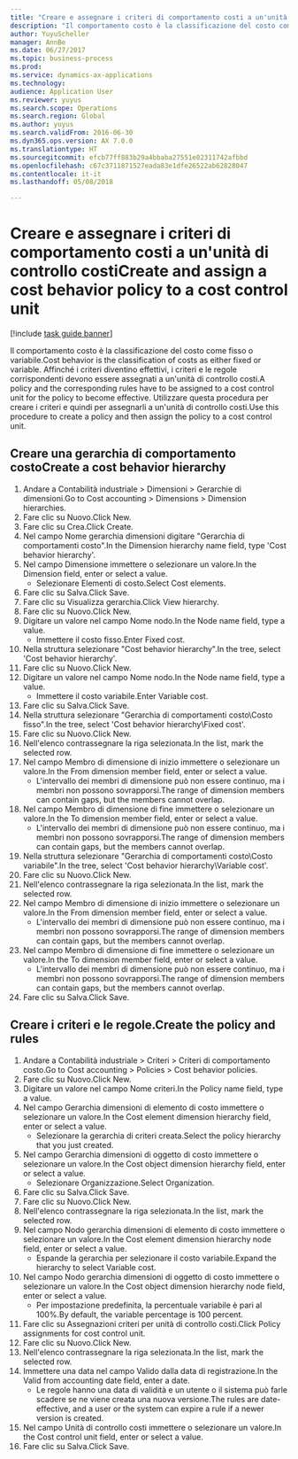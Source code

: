 ```yaml
--- 
title: "Creare e assegnare i criteri di comportamento costi a un'unità di controllo costi"
description: "Il comportamento costo è la classificazione del costo come fisso o variabile."
author: YuyuScheller
manager: AnnBe
ms.date: 06/27/2017
ms.topic: business-process
ms.prod: 
ms.service: dynamics-ax-applications
ms.technology: 
audience: Application User
ms.reviewer: yuyus
ms.search.scope: Operations
ms.search.region: Global
ms.author: yuyus
ms.search.validFrom: 2016-06-30
ms.dyn365.ops.version: AX 7.0.0
ms.translationtype: HT
ms.sourcegitcommit: efcb77ff883b29a4bbaba27551e02311742afbbd
ms.openlocfilehash: c67c3711871527eada83e1dfe26522ab62828047
ms.contentlocale: it-it
ms.lasthandoff: 05/08/2018

---
```

# <a name="create-and-assign-a-cost-behavior-policy-to-a-cost-control-unit"></a><span data-ttu-id="c44fe-103">Creare e assegnare i criteri di comportamento costi a un'unità di controllo costi</span><span class="sxs-lookup"><span data-stu-id="c44fe-103">Create and assign a cost behavior policy to a cost control unit</span></span>

[!include [task guide banner](../../includes/task-guide-banner.md)]

<span data-ttu-id="c44fe-104">Il comportamento costo è la classificazione del costo come fisso o variabile.</span><span class="sxs-lookup"><span data-stu-id="c44fe-104">Cost behavior is the classification of costs as either fixed or variable.</span></span> <span data-ttu-id="c44fe-105">Affinché i criteri diventino effettivi, i criteri e le regole corrispondenti devono essere assegnati a un'unità di controllo costi.</span><span class="sxs-lookup"><span data-stu-id="c44fe-105">A policy and the corresponding rules have to be assigned to a cost control unit for the policy to become effective.</span></span> <span data-ttu-id="c44fe-106">Utilizzare questa procedura per creare i criteri e quindi per assegnarli a un'unità di controllo costi.</span><span class="sxs-lookup"><span data-stu-id="c44fe-106">Use this procedure to create a policy and then assign the policy to a cost control unit.</span></span>


## <a name="create-a-cost-behavior-hierarchy"></a><span data-ttu-id="c44fe-107">Creare una gerarchia di comportamento costo</span><span class="sxs-lookup"><span data-stu-id="c44fe-107">Create a cost behavior hierarchy</span></span>
1. <span data-ttu-id="c44fe-108">Andare a Contabilità industriale > Dimensioni > Gerarchie di dimensioni.</span><span class="sxs-lookup"><span data-stu-id="c44fe-108">Go to Cost accounting > Dimensions > Dimension hierarchies.</span></span>
2. <span data-ttu-id="c44fe-109">Fare clic su Nuovo.</span><span class="sxs-lookup"><span data-stu-id="c44fe-109">Click New.</span></span>
3. <span data-ttu-id="c44fe-110">Fare clic su Crea.</span><span class="sxs-lookup"><span data-stu-id="c44fe-110">Click Create.</span></span>
4. <span data-ttu-id="c44fe-111">Nel campo Nome gerarchia dimensioni digitare "Gerarchia di comportamenti costo".</span><span class="sxs-lookup"><span data-stu-id="c44fe-111">In the Dimension hierarchy name field, type 'Cost behavior hierarchy'.</span></span>
5. <span data-ttu-id="c44fe-112">Nel campo Dimensione immettere o selezionare un valore.</span><span class="sxs-lookup"><span data-stu-id="c44fe-112">In the Dimension field, enter or select a value.</span></span>
    * <span data-ttu-id="c44fe-113">Selezionare Elementi di costo.</span><span class="sxs-lookup"><span data-stu-id="c44fe-113">Select Cost elements.</span></span>  
6. <span data-ttu-id="c44fe-114">Fare clic su Salva.</span><span class="sxs-lookup"><span data-stu-id="c44fe-114">Click Save.</span></span>
7. <span data-ttu-id="c44fe-115">Fare clic su Visualizza gerarchia.</span><span class="sxs-lookup"><span data-stu-id="c44fe-115">Click View hierarchy.</span></span>
8. <span data-ttu-id="c44fe-116">Fare clic su Nuovo.</span><span class="sxs-lookup"><span data-stu-id="c44fe-116">Click New.</span></span>
9. <span data-ttu-id="c44fe-117">Digitare un valore nel campo Nome nodo.</span><span class="sxs-lookup"><span data-stu-id="c44fe-117">In the Node name field, type a value.</span></span>
    * <span data-ttu-id="c44fe-118">Immettere il costo fisso.</span><span class="sxs-lookup"><span data-stu-id="c44fe-118">Enter Fixed cost.</span></span>  
10. <span data-ttu-id="c44fe-119">Nella struttura selezionare "Cost behavior hierarchy".</span><span class="sxs-lookup"><span data-stu-id="c44fe-119">In the tree, select 'Cost behavior hierarchy'.</span></span>
11. <span data-ttu-id="c44fe-120">Fare clic su Nuovo.</span><span class="sxs-lookup"><span data-stu-id="c44fe-120">Click New.</span></span>
12. <span data-ttu-id="c44fe-121">Digitare un valore nel campo Nome nodo.</span><span class="sxs-lookup"><span data-stu-id="c44fe-121">In the Node name field, type a value.</span></span>
    * <span data-ttu-id="c44fe-122">Immettere il costo variabile.</span><span class="sxs-lookup"><span data-stu-id="c44fe-122">Enter Variable cost.</span></span>  
13. <span data-ttu-id="c44fe-123">Fare clic su Salva.</span><span class="sxs-lookup"><span data-stu-id="c44fe-123">Click Save.</span></span>
14. <span data-ttu-id="c44fe-124">Nella struttura selezionare "Gerarchia di comportamenti costo\Costo fisso".</span><span class="sxs-lookup"><span data-stu-id="c44fe-124">In the tree, select 'Cost behavior hierarchy\Fixed cost'.</span></span>
15. <span data-ttu-id="c44fe-125">Fare clic su Nuovo.</span><span class="sxs-lookup"><span data-stu-id="c44fe-125">Click New.</span></span>
16. <span data-ttu-id="c44fe-126">Nell'elenco contrassegnare la riga selezionata.</span><span class="sxs-lookup"><span data-stu-id="c44fe-126">In the list, mark the selected row.</span></span>
17. <span data-ttu-id="c44fe-127">Nel campo Membro di dimensione di inizio immettere o selezionare un valore.</span><span class="sxs-lookup"><span data-stu-id="c44fe-127">In the From dimension member field, enter or select a value.</span></span>
    * <span data-ttu-id="c44fe-128">L'intervallo dei membri di dimensione può non essere continuo, ma i membri non possono sovrapporsi.</span><span class="sxs-lookup"><span data-stu-id="c44fe-128">The range of dimension members can contain gaps, but the members cannot overlap.</span></span>  
18. <span data-ttu-id="c44fe-129">Nel campo Membro di dimensione di fine immettere o selezionare un valore.</span><span class="sxs-lookup"><span data-stu-id="c44fe-129">In the To dimension member field, enter or select a value.</span></span>
    * <span data-ttu-id="c44fe-130">L'intervallo dei membri di dimensione può non essere continuo, ma i membri non possono sovrapporsi.</span><span class="sxs-lookup"><span data-stu-id="c44fe-130">The range of dimension members can contain gaps, but the members cannot overlap.</span></span>  
19. <span data-ttu-id="c44fe-131">Nella struttura selezionare "Gerarchia di comportamenti costo\Costo variabile".</span><span class="sxs-lookup"><span data-stu-id="c44fe-131">In the tree, select 'Cost behavior hierarchy\Variable cost'.</span></span>
20. <span data-ttu-id="c44fe-132">Fare clic su Nuovo.</span><span class="sxs-lookup"><span data-stu-id="c44fe-132">Click New.</span></span>
21. <span data-ttu-id="c44fe-133">Nell'elenco contrassegnare la riga selezionata.</span><span class="sxs-lookup"><span data-stu-id="c44fe-133">In the list, mark the selected row.</span></span>
22. <span data-ttu-id="c44fe-134">Nel campo Membro di dimensione di inizio immettere o selezionare un valore.</span><span class="sxs-lookup"><span data-stu-id="c44fe-134">In the From dimension member field, enter or select a value.</span></span>
    * <span data-ttu-id="c44fe-135">L'intervallo dei membri di dimensione può non essere continuo, ma i membri non possono sovrapporsi.</span><span class="sxs-lookup"><span data-stu-id="c44fe-135">The range of dimension members can contain gaps, but the members cannot overlap.</span></span>  
23. <span data-ttu-id="c44fe-136">Nel campo Membro di dimensione di fine immettere o selezionare un valore.</span><span class="sxs-lookup"><span data-stu-id="c44fe-136">In the To dimension member field, enter or select a value.</span></span>
    * <span data-ttu-id="c44fe-137">L'intervallo dei membri di dimensione può non essere continuo, ma i membri non possono sovrapporsi.</span><span class="sxs-lookup"><span data-stu-id="c44fe-137">The range of dimension members can contain gaps, but the members cannot overlap.</span></span>  
24. <span data-ttu-id="c44fe-138">Fare clic su Salva.</span><span class="sxs-lookup"><span data-stu-id="c44fe-138">Click Save.</span></span>

## <a name="create-the-policy-and-rules"></a><span data-ttu-id="c44fe-139">Creare i criteri e le regole.</span><span class="sxs-lookup"><span data-stu-id="c44fe-139">Create the policy and rules</span></span>
1. <span data-ttu-id="c44fe-140">Andare a Contabilità industriale > Criteri > Criteri di comportamento costo.</span><span class="sxs-lookup"><span data-stu-id="c44fe-140">Go to Cost accounting > Policies > Cost behavior policies.</span></span>
2. <span data-ttu-id="c44fe-141">Fare clic su Nuovo.</span><span class="sxs-lookup"><span data-stu-id="c44fe-141">Click New.</span></span>
3. <span data-ttu-id="c44fe-142">Digitare un valore nel campo Nome criteri.</span><span class="sxs-lookup"><span data-stu-id="c44fe-142">In the Policy name field, type a value.</span></span>
4. <span data-ttu-id="c44fe-143">Nel campo Gerarchia dimensioni di elemento di costo immettere o selezionare un valore.</span><span class="sxs-lookup"><span data-stu-id="c44fe-143">In the Cost element dimension hierarchy field, enter or select a value.</span></span>
    * <span data-ttu-id="c44fe-144">Selezionare la gerarchia di criteri creata.</span><span class="sxs-lookup"><span data-stu-id="c44fe-144">Select the policy hierarchy that you just created.</span></span>  
5. <span data-ttu-id="c44fe-145">Nel campo Gerarchia dimensioni di oggetto di costo immettere o selezionare un valore.</span><span class="sxs-lookup"><span data-stu-id="c44fe-145">In the Cost object dimension hierarchy field, enter or select a value.</span></span>
    * <span data-ttu-id="c44fe-146">Selezionare Organizzazione.</span><span class="sxs-lookup"><span data-stu-id="c44fe-146">Select Organization.</span></span>  
6. <span data-ttu-id="c44fe-147">Fare clic su Salva.</span><span class="sxs-lookup"><span data-stu-id="c44fe-147">Click Save.</span></span>
7. <span data-ttu-id="c44fe-148">Fare clic su Nuovo.</span><span class="sxs-lookup"><span data-stu-id="c44fe-148">Click New.</span></span>
8. <span data-ttu-id="c44fe-149">Nell'elenco contrassegnare la riga selezionata.</span><span class="sxs-lookup"><span data-stu-id="c44fe-149">In the list, mark the selected row.</span></span>
9. <span data-ttu-id="c44fe-150">Nel campo Nodo gerarchia dimensioni di elemento di costo immettere o selezionare un valore.</span><span class="sxs-lookup"><span data-stu-id="c44fe-150">In the Cost element dimension hierarchy node field, enter or select a value.</span></span>
    * <span data-ttu-id="c44fe-151">Espande la gerarchia per selezionare il costo variabile.</span><span class="sxs-lookup"><span data-stu-id="c44fe-151">Expand the hierarchy to select Variable cost.</span></span>  
10. <span data-ttu-id="c44fe-152">Nel campo Nodo gerarchia dimensioni di oggetto di costo immettere o selezionare un valore.</span><span class="sxs-lookup"><span data-stu-id="c44fe-152">In the Cost object dimension hierarchy node field, enter or select a value.</span></span>
    * <span data-ttu-id="c44fe-153">Per impostazione predefinita, la percentuale variabile è pari al 100%.</span><span class="sxs-lookup"><span data-stu-id="c44fe-153">By default, the variable percentage is 100 percent.</span></span>  
11. <span data-ttu-id="c44fe-154">Fare clic su Assegnazioni criteri per unità di controllo costi.</span><span class="sxs-lookup"><span data-stu-id="c44fe-154">Click Policy assignments for cost control unit.</span></span>
12. <span data-ttu-id="c44fe-155">Fare clic su Nuovo.</span><span class="sxs-lookup"><span data-stu-id="c44fe-155">Click New.</span></span>
13. <span data-ttu-id="c44fe-156">Nell'elenco contrassegnare la riga selezionata.</span><span class="sxs-lookup"><span data-stu-id="c44fe-156">In the list, mark the selected row.</span></span>
14. <span data-ttu-id="c44fe-157">Immettere una data nel campo Valido dalla data di registrazione.</span><span class="sxs-lookup"><span data-stu-id="c44fe-157">In the Valid from accounting date field, enter a date.</span></span>
    * <span data-ttu-id="c44fe-158">Le regole hanno una data di validità e un utente o il sistema può farle scadere se ne viene creata una nuova versione.</span><span class="sxs-lookup"><span data-stu-id="c44fe-158">The rules are date-effective, and a user or the system can expire a rule if a newer version is created.</span></span>  
15. <span data-ttu-id="c44fe-159">Nel campo Unità di controllo costi immettere o selezionare un valore.</span><span class="sxs-lookup"><span data-stu-id="c44fe-159">In the Cost control unit field, enter or select a value.</span></span>
16. <span data-ttu-id="c44fe-160">Fare clic su Salva.</span><span class="sxs-lookup"><span data-stu-id="c44fe-160">Click Save.</span></span>



